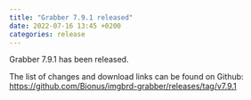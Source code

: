 ```yaml
---
title: "Grabber 7.9.1 released"
date: 2022-07-16 13:45 +0200
categories: release
---
```



Grabber 7.9.1 has been released.

The list of changes and download links can be found on Github:  
<https://github.com/Bionus/imgbrd-grabber/releases/tag/v7.9.1>